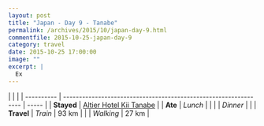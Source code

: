 ```yaml
---
layout: post
title: "Japan - Day 9 - Tanabe"
permalink: /archives/2015/10/japan-day-9.html
commentfile: 2015-10-25-japan-day-9
category: travel
date: 2015-10-25 17:00:00
image: ""
excerpt: |
  Ex
---
```


|            |                                                                  |
| ---------- | ---------------------------------------------------------------- | ----- |
| **Stayed** | [Altier Hotel Kii Tanabe](https://goo.gl/maps/mEMXQJhe3zEsiJv69) |
| **Ate**    | _Lunch_                                                          |       |
|            | _Dinner_                                                         |       |
| **Travel** | _Train_                                                          | 93 km |
|            | _Walking_                                                        | 27 km |
